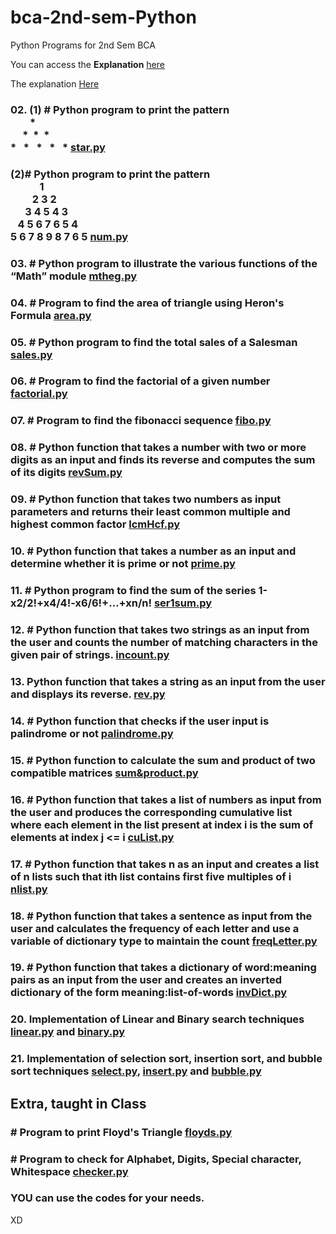 # bca-2nd-sem-Python

Python Programs for 2nd Sem BCA

You can access the <b>Explanation</b> [here](./explanation.md)

The explanation <a href="./explanation.md#my-section">Here</a>

### 02. (1) # Python program to print the pattern <br> &nbsp;&nbsp;&nbsp;&nbsp;&nbsp;&nbsp;&nbsp;&nbsp;* <br> &nbsp;&nbsp;&nbsp;&nbsp; *&nbsp; *&nbsp; *<br> * &nbsp; * &nbsp; * &nbsp; * &nbsp; \* [star.py](./02-printPatterns/star.py)

### (2)# Python program to print the pattern <br>&nbsp;&nbsp;&nbsp;&nbsp;&nbsp;&nbsp;&nbsp;&nbsp;&nbsp;&nbsp;&nbsp;&nbsp;1<br>&nbsp;&nbsp;&nbsp;&nbsp;&nbsp;&nbsp;&nbsp;&nbsp;&nbsp;2 3 2<br>&nbsp;&nbsp;&nbsp;&nbsp;&nbsp;&nbsp;3 4 5 4 3<br>&nbsp;&nbsp;&nbsp;4 5 6 7 6 5 4<br>5 6 7 8 9 8 7 6 5 [num.py](./02-printPatterns/num.py)

### 03. # Python program to illustrate the various functions of the “Math” module [mtheg.py](./03-mathexample/mtheg.py)

### 04. # Program to find the area of triangle using Heron's Formula [area.py](./04-area/area.py)

### 05. # Python program to find the total sales of a Salesman [sales.py](./05-sales/sales.py)

### 06. # Program to find the factorial of a given number [factorial.py](./06-factorial/factorial.py)

### 07. # Program to find the fibonacci sequence [fibo.py](./07-fibonacci/fibo.py)

### 08. # Python function that takes a number with two or more digits as an input and finds its reverse and computes the sum of its digits [revSum.py](./08-revSum/revSum.py)

### 09. # Python function that takes two numbers as input parameters and returns their least common multiple and highest common factor [lcmHcf.py](./09-lcmHcf/lcmHcf.py)

### 10. # Python function that takes a number as an input and determine whether it is prime or not [prime.py](./10-primeornot/prime.py)

### 11. # Python program to find the sum of the series 1-x2/2!+x4/4!-x6/6!+...+xn/n! [ser1sum.py](./11-seriessum/ser1sum.py)

### 12. # Python function that takes two strings as an input from the user and counts the number of matching characters in the given pair of strings. [incount.py](./12-inputCount/incount.py)

### 13. Python function that takes a string as an input from the user and displays its reverse. [rev.py](./13-rev/rev.py)

### 14. # Python function that checks if the user input is palindrome or not [palindrome.py](./14-palindrome/palindrome.py)

### 15. # Python function to calculate the sum and product of two compatible matrices [sum&product.py](./15-sum%26product/sum%26product.py)

### 16. # Python function that takes a list of numbers as input from the user and produces the corresponding cumulative list where each element in the list present at index i is the sum of elements at index j <= i [cuList.py](./16-cumulativeList/cuList.py)

### 17. #  Python function that takes n as an input and creates a list of n lists such that ith list contains first five multiples of i [nlist.py](./17-nlist/nlist.py)

### 18. # Python function that takes a sentence as input from the user and calculates the frequency of each letter and use a variable of dictionary type to maintain the count [freqLetter.py](./18-freqLetter/freqLetter.py)

### 19. # Python function that takes a dictionary of word:meaning pairs as an input from the user and creates an inverted dictionary of the form meaning:list-of-words [invDict.py](./19-invdict/invDict.py)

### 20. Implementation of Linear and Binary search techniques [linear.py](./20-search/linear.py) and [binary.py](./20-search/binary.py)

### 21. Implementation of selection sort, insertion sort, and bubble sort techniques [select.py](https://github.com/rajjitlai/python-sorting-methods-array/blob/main/selection-sort/select.py), [insert.py](https://github.com/rajjitlai/python-sorting-methods-array/blob/main/insertion-sort/insert.py) and [bubble.py](https://github.com/rajjitlai/python-sorting-methods-array/blob/main/bubble-sort/bubSort.py)

## Extra, taught in Class

### # Program to print Floyd's Triangle [floyds.py](./Extra/floyds.py)

### # Program to check for Alphabet, Digits, Special character, Whitespace [checker.py](./Extra/checker.py)

### YOU can use the codes for your needs.

XD

